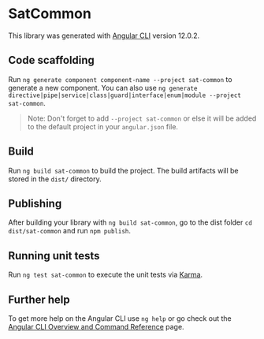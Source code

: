 # SatCommon

This library was generated with [Angular CLI](https://github.com/angular/angular-cli) version 12.0.2.

## Code scaffolding

Run `ng generate component component-name --project sat-common` to generate a new component. You can also use `ng generate directive|pipe|service|class|guard|interface|enum|module --project sat-common`.
> Note: Don't forget to add `--project sat-common` or else it will be added to the default project in your `angular.json` file. 

## Build

Run `ng build sat-common` to build the project. The build artifacts will be stored in the `dist/` directory.

## Publishing

After building your library with `ng build sat-common`, go to the dist folder `cd dist/sat-common` and run `npm publish`.

## Running unit tests

Run `ng test sat-common` to execute the unit tests via [Karma](https://karma-runner.github.io).

## Further help

To get more help on the Angular CLI use `ng help` or go check out the [Angular CLI Overview and Command Reference](https://angular.io/cli) page.

